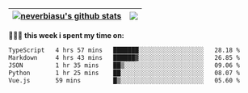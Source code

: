 | <a href="https://github.com/neverbiasu"><img align="center" src="https://github-readme-stats.vercel.app/api?username=neverbiasu&theme=dracula&show_icons=true&hide_border=true&count_private=true" alt="neverbiasu's github stats" /></a> | <a href="https://github.com/neverbiasu"><img align="center" src="https://github-readme-stats.vercel.app/api/top-langs/?username=neverbiasu&theme=dracula&show_icons=true&hide_border=true&layout=compact" /></a> |
| ------------- | ------------- |

👨🏾‍💻 **this week i spent my time on:**
<!--START_SECTION:waka-->

```txt
TypeScript   4 hrs 57 mins   ███████░░░░░░░░░░░░░░░░░░   28.18 %
Markdown     4 hrs 43 mins   ██████▓░░░░░░░░░░░░░░░░░░   26.85 %
JSON         1 hr 35 mins    ██▒░░░░░░░░░░░░░░░░░░░░░░   09.06 %
Python       1 hr 25 mins    ██░░░░░░░░░░░░░░░░░░░░░░░   08.07 %
Vue.js       59 mins         █▒░░░░░░░░░░░░░░░░░░░░░░░   05.60 %
```

<!--END_SECTION:waka-->
